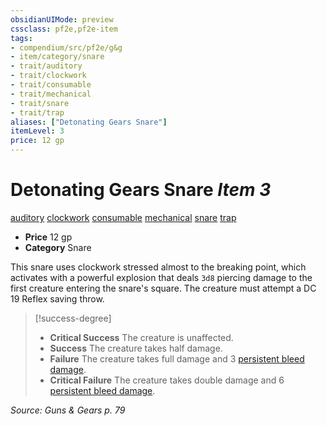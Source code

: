 ```yaml
---
obsidianUIMode: preview
cssclass: pf2e,pf2e-item
tags:
- compendium/src/pf2e/g&g
- item/category/snare
- trait/auditory
- trait/clockwork
- trait/consumable
- trait/mechanical
- trait/snare
- trait/trap
aliases: ["Detonating Gears Snare"]
itemLevel: 3
price: 12 gp
---
```

# Detonating Gears Snare *Item 3*  
[auditory](../../../rules/traits/auditory.md)  [clockwork](../../../rules/traits/clockwork-g-g.md)  [consumable](../../../rules/traits/consumable.md)  [mechanical](../../../rules/traits/mechanical.md)  [snare](../../../rules/traits/snare.md)  [trap](../../../rules/traits/trap.md)  

- **Price** 12 gp
- **Category** Snare

This snare uses clockwork stressed almost to the breaking point, which activates with a powerful explosion that deals `3d8` piercing damage to the first creature entering the snare's square. The creature must attempt a DC 19 Reflex saving throw.

> [!success-degree] 
> - **Critical Success** The creature is unaffected.
> - **Success** The creature takes half damage.
> - **Failure** The creature takes full damage and 3 [persistent bleed damage](../../../rules/conditions.md#Persistent%20Damage).
> - **Critical Failure** The creature takes double damage and 6 [persistent bleed damage](../../../rules/conditions.md#Persistent%20Damage).

*Source: Guns & Gears p. 79*